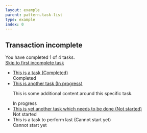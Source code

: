 ```yaml
---
layout: example
parent: pattern.task-list
type: example
index: 0
---
```

<main class="ds_layout ds_layout--article">
    <div class="ds_layout__content">
        <h2 class="ds_h3">Transaction incomplete</h2>
        <p>You have completed 1 of 4 tasks. <br>
        <a href="#task2">Skip to first incomplete task</a></p>
        <ul class="ds_task-list">
            <li class="ds_task-list__task">
                <div class="ds_task-list__task-details">
                    <a class="ds_task-list__task-link" href="#">This is a task <span class="visually-hidden">(Completed)</span></a>
                </div>
                <div class="ds_task-list__task-status  ds_task-list__task-status--complete" aria-hidden="true">Completed</div>
            </li>
            <li class="ds_task-list__task" id="task2">
                <div class="ds_task-list__task-details">
                    <a class="ds_task-list__task-link" href="#">This is another task <span class="visually-hidden">(In progress)</span></a>
                    <p class="ds_task-list__task-summary">This is some additional content around this specific task.</p>
                </div>
                <div class="ds_task-list__task-status" aria-hidden="true">In progress</div>
            </li>
            <li class="ds_task-list__task">
                <div class="ds_task-list__task-details">
                    <a class="ds_task-list__task-link" href="#">This is yet another task which needs to be done <span class="visually-hidden">(Not started)</span></a>
                </div>
                <div class="ds_task-list__task-status" aria-hidden="true">Not started</div>
            </li>
            <li class="ds_task-list__task">
                <div class="ds_task-list__task-details">
                    This is a task to perform last <span class="visually-hidden">(Cannot start yet)</span>
                </div>
                <div class="ds_task-list__task-status" aria-hidden="true">Cannot start yet</div>
            </li>
        </ul>
    </div>
</main>